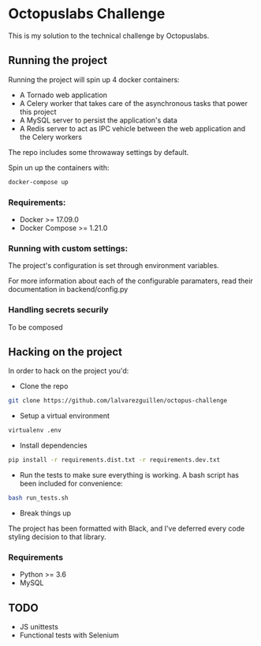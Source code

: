 # Octopuslabs Challenge

This is my solution to the technical challenge by Octopuslabs.

## Running the project

Running the project will spin up 4 docker containers:

* A Tornado web application
* A Celery worker that takes care of the asynchronous tasks that power this project
* A MySQL server to persist the application's data
* A Redis server to act as IPC vehicle between the web application and the Celery workers

The repo includes some throwaway settings by default.

Spin un up the containers with:

``` bash
docker-compose up
```

### Requirements:

* Docker >= 17.09.0
* Docker Compose >= 1.21.0

### Running with custom settings:

The project's configuration is set through environment variables. 

For more information about each of the configurable paramaters, read their documentation in backend/config.py


### Handling secrets securily

To be composed


## Hacking on the project

In order to hack on the project you'd:

* Clone the repo
```sh
git clone https://github.com/lalvarezguillen/octopus-challenge
```

* Setup a virtual environment
```sh
virtualenv .env
```

* Install dependencies
```sh
pip install -r requirements.dist.txt -r requirements.dev.txt
```

* Run the tests to make sure everything is working. A bash script has been included for convenience:
``` sh
bash run_tests.sh
```

* Break things up

The project has been formatted with Black, and I've deferred every code styling decision to that library.

### Requirements

* Python >= 3.6
* MySQL


## TODO

* JS unittests
* Functional tests with Selenium